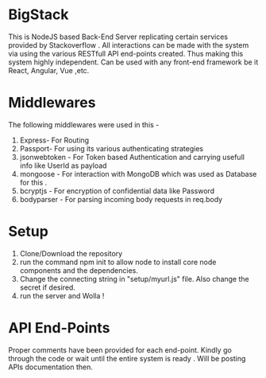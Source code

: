 # BigStack
This is NodeJS based Back-End Server replicating certain services provided by Stackoverflow . All interactions can be made with the system via using the various RESTfull API end-points created. Thus making this system highly independent. Can be used with any front-end framework be it React, Angular, Vue ,etc.

# Middlewares
The following middlewares were used in this -
1. Express- For Routing
2. Passport- For using its various authenticating strategies
3. jsonwebtoken - For Token based Authentication and carrying usefull info like UserId as payload 
4. mongoose - For interaction with MongoDB which was used as Database for this .
5. bcryptjs - For encryption of confidential data like Password
5. bodyparser - For parsing incoming body requests in req.body

# Setup
1. Clone/Download the repository
2. run the command npm init to allow node to install core node components and the dependencies.
3. Change the connecting string in  "setup/myurl.js" file. Also change the secret if desired.
4. run the server and Wolla !

# API End-Points
Proper comments have been provided for each end-point. Kindly go through the code or wait until the entire system is ready . Will be posting APIs documentation then.
